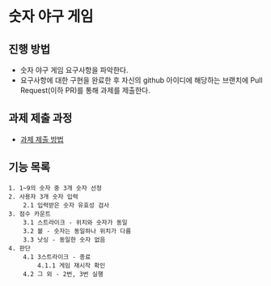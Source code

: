 # 숫자 야구 게임
## 진행 방법
* 숫자 야구 게임 요구사항을 파악한다.
* 요구사항에 대한 구현을 완료한 후 자신의 github 아이디에 해당하는 브랜치에 Pull Request(이하 PR)를 통해 과제를 제출한다.

## 과제 제출 과정
* [과제 제출 방법](https://github.com/next-step/nextstep-docs/tree/master/precourse)

## 기능 목록
    1. 1~9의 숫자 중 3개 숫자 선정
    2. 사용자 3개 숫자 입력
        2.1 입력받은 숫자 유효성 검사
    3. 점수 카운트
        3.1 스트라이크 - 위치와 숫자가 동일
        3.2 볼 - 숫자는 동일하나 위치가 다름
        3.3 낫싱 - 동일한 숫자 없음
    4. 판단
        4.1 3스트라이크 - 종료
            4.1.1 게임 재시작 확인
        4.2 그 외 - 2번, 3번 실행